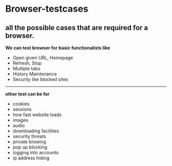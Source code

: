 <h1>Browser-testcases</h1>
<h2>all the possible cases that are required for a browser.</h2>

<b>We can test browser for basic functionalists like</b>
<ul>
  <li>Open given URL, Homepage</li> 
  <li>Refresh, Stop </li>
  <li>Multiple tabs </li>
  <li>History Maintenance </li>
  <li>Security like blocked sites </li>
</ul>
<hr>
<b>other test can be for</b>
<ul>
  <li>cookies</li> 
  <li>sessions</li> 
  <li>how fast website loads</li> 
  <li>images</li>
  <li>audio</li> 
  <li>downloading facilities</li> 
  <li>security threats</li> 
  <li>private browing </li>
  <li>pop up blocking</li> 
  <li>logging into accounts</li> 
  <li>ip address hiding</li>
</ul>
